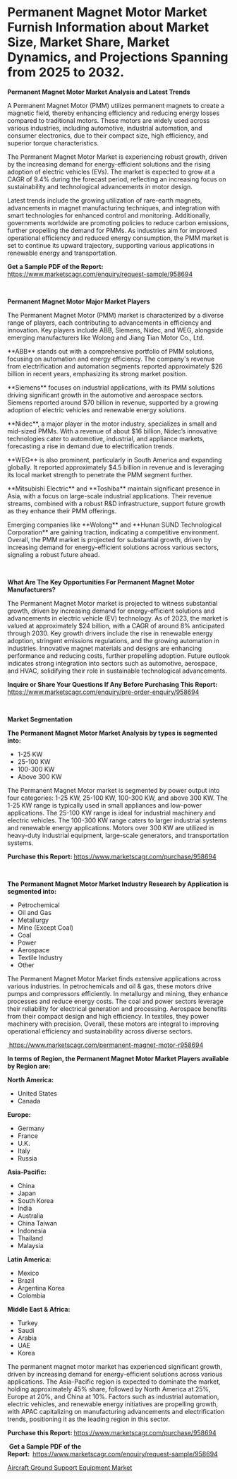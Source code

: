 <p><h1>Permanent Magnet Motor Market Furnish Information about Market Size, Market Share, Market Dynamics, and Projections Spanning from 2025 to 2032.</h1></p><p><strong>Permanent Magnet Motor Market Analysis and Latest Trends</strong></p>
<p><p>A Permanent Magnet Motor (PMM) utilizes permanent magnets to create a magnetic field, thereby enhancing efficiency and reducing energy losses compared to traditional motors. These motors are widely used across various industries, including automotive, industrial automation, and consumer electronics, due to their compact size, high efficiency, and superior torque characteristics.</p><p>The Permanent Magnet Motor Market is experiencing robust growth, driven by the increasing demand for energy-efficient solutions and the rising adoption of electric vehicles (EVs). The market is expected to grow at a CAGR of 9.4% during the forecast period, reflecting an increasing focus on sustainability and technological advancements in motor design. </p><p>Latest trends include the growing utilization of rare-earth magnets, advancements in magnet manufacturing techniques, and integration with smart technologies for enhanced control and monitoring. Additionally, governments worldwide are promoting policies to reduce carbon emissions, further propelling the demand for PMMs. As industries aim for improved operational efficiency and reduced energy consumption, the PMM market is set to continue its upward trajectory, supporting various applications in renewable energy and transportation.</p></p>
<p><strong>Get a Sample PDF of the Report:&nbsp;</strong> <a href="https://www.marketscagr.com/enquiry/request-sample/958694?utm_campaign=1889&utm_medium=2&utm_source=Github&utm_content=ia&utm_term=21022025&utm_id=permanent-magnet-motor">https://www.marketscagr.com/enquiry/request-sample/958694</a></p>
<p>&nbsp;</p>
<p><strong>Permanent Magnet Motor Major Market Players</strong></p>
<p><p>The Permanent Magnet Motor (PMM) market is characterized by a diverse range of players, each contributing to advancements in efficiency and innovation. Key players include ABB, Siemens, Nidec, and WEG, alongside emerging manufacturers like Wolong and Jiang Tian Motor Co., Ltd.</p><p>**ABB** stands out with a comprehensive portfolio of PMM solutions, focusing on automation and energy efficiency. The company's revenue from electrification and automation segments reported approximately $26 billion in recent years, emphasizing its strong market position.</p><p>**Siemens** focuses on industrial applications, with its PMM solutions driving significant growth in the automotive and aerospace sectors. Siemens reported around $70 billion in revenue, supported by a growing adoption of electric vehicles and renewable energy solutions.</p><p>**Nidec**, a major player in the motor industry, specializes in small and mid-sized PMMs. With a revenue of about $16 billion, Nidec’s innovative technologies cater to automotive, industrial, and appliance markets, forecasting a rise in demand due to electrification trends.</p><p>**WEG** is also prominent, particularly in South America and expanding globally. It reported approximately $4.5 billion in revenue and is leveraging its local market strength to penetrate the PMM segment further.</p><p>**Mitsubishi Electric** and **Toshiba** maintain significant presence in Asia, with a focus on large-scale industrial applications. Their revenue streams, combined with a robust R&D infrastructure, support future growth as they enhance their PMM offerings.</p><p>Emerging companies like **Wolong** and **Hunan SUND Technological Corporation** are gaining traction, indicating a competitive environment. Overall, the PMM market is projected for substantial growth, driven by increasing demand for energy-efficient solutions across various sectors, signaling a robust future ahead.</p></p>
<p>&nbsp;</p>
<p><strong>What Are The Key Opportunities For Permanent Magnet Motor Manufacturers?</strong></p>
<p><p>The Permanent Magnet Motor market is projected to witness substantial growth, driven by increasing demand for energy-efficient solutions and advancements in electric vehicle (EV) technology. As of 2023, the market is valued at approximately $24 billion, with a CAGR of around 8% anticipated through 2030. Key growth drivers include the rise in renewable energy adoption, stringent emissions regulations, and the growing automation in industries. Innovative magnet materials and designs are enhancing performance and reducing costs, further propelling adoption. Future outlook indicates strong integration into sectors such as automotive, aerospace, and HVAC, solidifying their role in sustainable technological advancements.</p></p>
<p><strong>Inquire or Share Your Questions If Any Before Purchasing This Report:</strong> <a href="https://www.marketscagr.com/enquiry/pre-order-enquiry/958694?utm_campaign=1889&utm_medium=2&utm_source=Github&utm_content=ia&utm_term=21022025&utm_id=permanent-magnet-motor">https://www.marketscagr.com/enquiry/pre-order-enquiry/958694</a></p>
<p>&nbsp;</p>
<p><strong>Market Segmentation</strong></p>
<p><strong>The Permanent Magnet Motor Market Analysis by types is segmented into:</strong></p>
<p><ul><li>1-25 KW</li><li>25-100 KW</li><li>100-300 KW</li><li>Above 300 KW</li></ul></p>
<p><p>The Permanent Magnet Motor market is segmented by power output into four categories: 1-25 KW, 25-100 KW, 100-300 KW, and above 300 KW. The 1-25 KW range is typically used in small appliances and low-power applications. The 25-100 KW range is ideal for industrial machinery and electric vehicles. The 100-300 KW range caters to larger industrial systems and renewable energy applications. Motors over 300 KW are utilized in heavy-duty industrial equipment, large-scale generators, and transportation systems.</p></p>
<p><strong>Purchase this Report:&nbsp;</strong><a href="https://www.marketscagr.com/purchase/958694?utm_campaign=1889&utm_medium=2&utm_source=Github&utm_content=ia&utm_term=21022025&utm_id=permanent-magnet-motor">https://www.marketscagr.com/purchase/958694</a></p>
<p>&nbsp;</p>
<p><strong>The Permanent Magnet Motor Market Industry Research by Application is segmented into:</strong></p>
<p><ul><li>Petrochemical</li><li>Oil and Gas</li><li>Metallurgy</li><li>Mine (Except Coal)</li><li>Coal</li><li>Power</li><li>Aerospace</li><li>Textile Industry</li><li>Other</li></ul></p>
<p><p>The Permanent Magnet Motor Market finds extensive applications across various industries. In petrochemicals and oil & gas, these motors drive pumps and compressors efficiently. In metallurgy and mining, they enhance processes and reduce energy costs. The coal and power sectors leverage their reliability for electrical generation and processing. Aerospace benefits from their compact design and high efficiency. In textiles, they power machinery with precision. Overall, these motors are integral to improving operational efficiency and sustainability across diverse sectors.</p></p>
<p><a href="https://www.marketscagr.com/permanent-magnet-motor-r958694?utm_campaign=1889&utm_medium=2&utm_source=Github&utm_content=ia&utm_term=21022025&utm_id=permanent-magnet-motor">&nbsp;https://www.marketscagr.com/permanent-magnet-motor-r958694</a></p>
<p><strong>In terms of Region, the Permanent Magnet Motor Market Players available by Region are:</strong></p>
<p>
    <p> <strong> North America: </strong>
        <ul>
            <li>United States</li>
            <li>Canada</li>
        </ul>
        </p> 
    <p> <strong> Europe: </strong>
        <ul>
            <li>Germany</li>
            <li>France</li>
            <li>U.K.</li>
            <li>Italy</li>
            <li>Russia</li>
        </ul>
        </p> 
    <p> <strong> Asia-Pacific: </strong>
        <ul>
            <li>China</li>
            <li>Japan</li>
            <li>South Korea</li>
            <li>India</li>
            <li>Australia</li>
            <li>China Taiwan</li>
            <li>Indonesia</li>
            <li>Thailand</li>
            <li>Malaysia</li>
        </ul>
        </p> 
    <p> <strong> Latin America: </strong>
        <ul>
            <li>Mexico</li>
            <li>Brazil</li>
            <li>Argentina Korea</li>
            <li>Colombia</li>
        </ul>
        </p> 
    <p> <strong> Middle East & Africa: </strong>
        <ul>
            <li>Turkey</li>
            <li>Saudi</li>
            <li>Arabia</li>
            <li>UAE</li>
            <li>Korea</li>
        </ul>
    </p>
    </p>
<p><p>The permanent magnet motor market has experienced significant growth, driven by increasing demand for energy-efficient solutions across various applications. The Asia-Pacific region is expected to dominate the market, holding approximately 45% share, followed by North America at 25%, Europe at 20%, and China at 10%. Factors such as industrial automation, electric vehicles, and renewable energy initiatives are propelling growth, with APAC capitalizing on manufacturing advancements and electrification trends, positioning it as the leading region in this sector.</p></p>
<p><strong>Purchase this Report: </strong><a href="https://www.marketscagr.com/purchase/958694?utm_campaign=1889&utm_medium=2&utm_source=Github&utm_content=ia&utm_term=21022025&utm_id=permanent-magnet-motor">https://www.marketscagr.com/purchase/958694</a></p>
<p>&nbsp;<strong>Get a Sample PDF of the Report:&nbsp;&nbsp;</strong><a href="https://www.marketscagr.com/enquiry/request-sample/958694?utm_campaign=1889&utm_medium=2&utm_source=Github&utm_content=ia&utm_term=21022025&utm_id=permanent-magnet-motor">https://www.marketscagr.com/enquiry/request-sample/958694</a></p>
<p><strong></strong></p>
<p><p><a href="https://github.com/globismark/Market-Research-Report-List-6/blob/main/aircraft-ground-support-equipment-market.md?utm_campaign=1889&utm_medium=2&utm_source=Github&utm_content=ia&utm_term=21022025&utm_id=permanent-magnet-motor">Aircraft Ground Support Equipment Market</a></p></p>